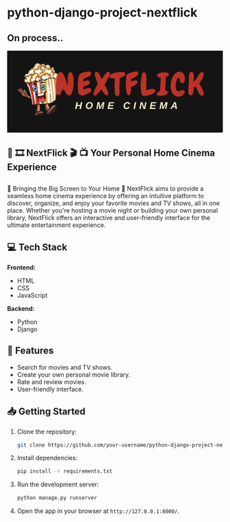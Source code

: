 # python-django-project-nextflick
## On process..

![NextFlick Logo](https://github.com/Ploynpk/python-django-js-project-nextflick/blob/39692285d728cb4ccff9a27b824228080514d96e/static/assests/nextflick-logo.png)

## 🎥 🎞️ **NextFlick** 🎬 📺 Your Personal Home Cinema Experience

##
🍿 Bringing the Big Screen to Your Home 🍿
NextFlick aims to provide a seamless home cinema experience by offering an intuitive platform to discover, organize, and enjoy your favorite movies and TV shows, all in one place. Whether you're hosting a movie night or building your own personal library, NextFlick offers an interactive and user-friendly interface for the ultimate entertainment experience.

## 💻 Tech Stack

**Frontend:**
- HTML
- CSS
- JavaScript

**Backend:**
- Python
- Django

## 🚀 Features
- Search for movies and TV shows.
- Create your own personal movie library.
- Rate and review movies.
- User-friendly interface.

## 📥 Getting Started

1. Clone the repository:
    ```bash
    git clone https://github.com/your-username/python-django-project-nextflick.git
    ```

2. Install dependencies:
    ```bash
    pip install -r requirements.txt
    ```

3. Run the development server:
    ```bash
    python manage.py runserver
    ```

4. Open the app in your browser at `http://127.0.0.1:8000/`.

